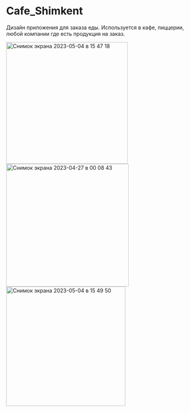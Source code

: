 # Cafe_Shimkent
Дизайн приложения для заказа еды. 
Используется в кафе, пиццерии, любой компании где есть продукция на заказ.

<img width="327" alt="Снимок экрана 2023-05-04 в 15 47 18" src="https://user-images.githubusercontent.com/123185932/236170655-87abae22-0b2a-472b-a69c-0df0eb507b5e.png">

<img width="330" alt="Снимок экрана 2023-04-27 в 00 08 43" src="https://user-images.githubusercontent.com/123185932/234665213-3dbce739-8865-4ea6-840b-6745471a338a.png">

<img width="321" alt="Снимок экрана 2023-05-04 в 15 49 50" src="https://user-images.githubusercontent.com/123185932/236171135-1f894097-72f8-4ed0-b1fa-9a663571c0d4.png">
